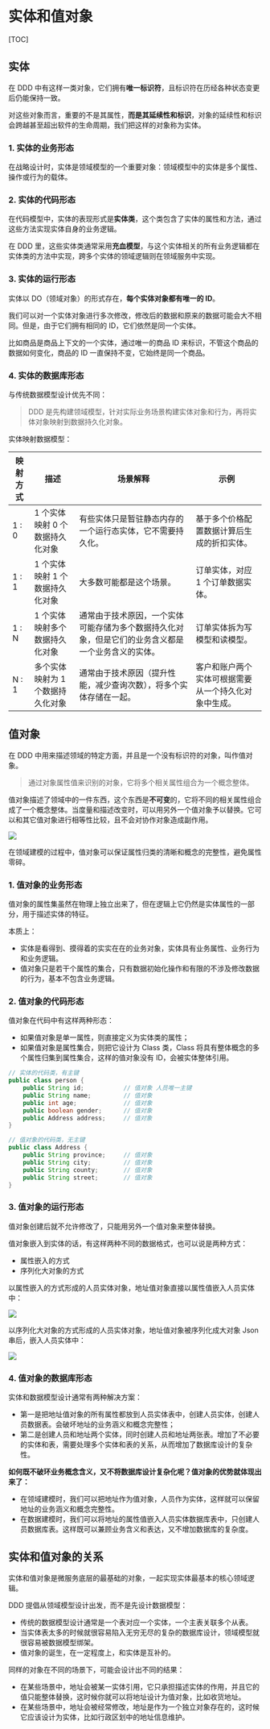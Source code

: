 # 实体和值对象

[TOC]

## 实体

在 DDD 中有这样一类对象，它们拥有**唯一标识符**，且标识符在历经各种状态变更后仍能保持一致。

对这些对象而言，重要的不是其属性，**而是其延续性和标识**，对象的延续性和标识会跨越甚至超出软件的生命周期，我们把这样的对象称为实体。

### 1. 实体的业务形态

在战略设计时，实体是领域模型的一个重要对象：领域模型中的实体是多个属性、操作或行为的载体。

### 2. 实体的代码形态

在代码模型中，实体的表现形式是**实体类**，这个类包含了实体的属性和方法，通过这些方法实现实体自身的业务逻辑。

在 DDD 里，这些实体类通常采用**充血模型**，与这个实体相关的所有业务逻辑都在实体类的方法中实现，跨多个实体的领域逻辑则在领域服务中实现。

### 3. 实体的运行形态

实体以 DO（领域对象）的形式存在，**每个实体对象都有唯一的 ID**。

我们可以对一个实体对象进行多次修改，修改后的数据和原来的数据可能会大不相同。但是，由于它们拥有相同的 ID，它们依然是同一个实体。

比如商品是商品上下文的一个实体，通过唯一的商品 ID 来标识，不管这个商品的数据如何变化，商品的 ID 一直保持不变，它始终是同一个商品。

### 4. 实体的数据库形态

与传统数据模型设计优先不同：

> DDD 是先构建领域模型，针对实际业务场景构建实体对象和行为，再将实体对象映射到数据持久化对象。

实体映射数据模型：

映射方式 | 描述 | 场景解释 | 示例
-|-|-|-
1 : 0 | 1 个实体映射 0 个数据持久化对象 | 有些实体只是暂驻静态内存的一个运行态实体，它不需要持久化。| 基于多个价格配置数据计算后生成的折扣实体。
1 : 1 | 1 个实体映射 1 个数据持久化对象 | 大多数可能都是这个场景。| 订单实体，对应 1 个订单数据实体。
1 : N | 1 个实体映射多个数据持久化对象 | 通常由于技术原因，一个实体可能存储为多个数据持久化对象，但是它们的业务含义都是一个业务含义的实体。 | 订单实体拆为写模型和读模型。
N : 1 | 多个实体映射为 1 个数据持久化对象 | 通常由于技术原因（提升性能，减少查询次数），将多个实体存储在一起。 | 客户和账户两个实体可根据需要从一个持久化对象中生成。


## 值对象

在 DDD 中用来描述领域的特定方面，并且是一个没有标识符的对象，叫作值对象。

> 通过对象属性值来识别的对象，它将多个相关属性组合为一个概念整体。

值对象描述了领域中的一件东西，这个东西是**不可变**的，它将不同的相关属性组合成了一个概念整体。当度量和描述改变时，可以用另外一个值对象予以替换。它可以和其它值对象进行相等性比较，且不会对协作对象造成副作用。

![](assets/136512ac4c65b3f2ed4b2898b40965f6.webp)

在领域建模的过程中，值对象可以保证属性归类的清晰和概念的完整性，避免属性零碎。

### 1. 值对象的业务形态

值对象的属性集虽然在物理上独立出来了，但在逻辑上它仍然是实体属性的一部分，用于描述实体的特征。

本质上：

- 实体是看得到、摸得着的实实在在的业务对象，实体具有业务属性、业务行为和业务逻辑。
- 值对象只是若干个属性的集合，只有数据初始化操作和有限的不涉及修改数据的行为，基本不包含业务逻辑。

### 2. 值对象的代码形态

值对象在代码中有这样两种形态：

- 如果值对象是单一属性，则直接定义为实体类的属性；
- 如果值对象是属性集合，则把它设计为 Class 类，Class 将具有整体概念的多个属性归集到属性集合，这样的值对象没有 ID，会被实体整体引用。

```java
// 实体的代码类，有主键
public class person {
    public String id;           // 值对象 人员唯一主键
    public String name;         // 值对象
    public int age;             // 值对象
    public boolean gender;      // 值对象
    public Address address;     // 值对象
}

// 值对象的代码类，无主键
public class Address {
    public String province;     // 值对象
    public String city;         // 值对象
    public String county;       // 值对象
    public String street;       // 值对象
}
```

### 3. 值对象的运行形态

值对象创建后就不允许修改了，只能用另外一个值对象来整体替换。

值对象嵌入到实体的话，有这样两种不同的数据格式，也可以说是两种方式：

- 属性嵌入的方式
- 序列化大对象的方式

以属性嵌入的方式形成的人员实体对象，地址值对象直接以属性值嵌入人员实体中：

![](assets/323c8aca1271cc043558dfd1f95f57fa.webp)

以序列化大对象的方式形成的人员实体对象，地址值对象被序列化成大对象 Json 串后，嵌入人员实体中：

![](assets/96253ac8bd1d93a2786b59d7b9c2c423.webp)

### 4. 值对象的数据库形态

实体和数据模型设计通常有两种解决方案：

- 第一是把地址值对象的所有属性都放到人员实体表中，创建人员实体，创建人员数据表。会破坏地址的业务涵义和概念完整性；
- 第二是创建人员和地址两个实体，同时创建人员和地址两张表。增加了不必要的实体和表，需要处理多个实体和表的关系，从而增加了数据库设计的复杂性。

**如何既不破环业务概念含义，又不将数据库设计复杂化呢？值对象的优势就体现出来了：**

- 在领域建模时，我们可以把地址作为值对象，人员作为实体，这样就可以保留地址的业务涵义和概念完整性。
- 在数据建模时，我们可以将地址的属性值嵌入人员实体数据库表中，只创建人员数据库表。这样既可以兼顾业务含义和表达，又不增加数据库的复杂度。

## 实体和值对象的关系

实体和值对象是微服务底层的最基础的对象，一起实现实体最基本的核心领域逻辑。

DDD 提倡从领域模型设计出发，而不是先设计数据模型：

- 传统的数据模型设计通常是一个表对应一个实体，一个主表关联多个从表。
- 当实体表太多的时候就很容易陷入无穷无尽的复杂的数据库设计，领域模型就很容易被数据模型绑架。
- 值对象的诞生，在一定程度上，和实体是互补的。

同样的对象在不同的场景下，可能会设计出不同的结果：

- 在某些场景中，地址会被某一实体引用，它只承担描述实体的作用，并且它的值只能整体替换，这时候你就可以将地址设计为值对象，比如收货地址。
- 在某些场景中，地址会被经常修改，地址是作为一个独立对象存在的，这时候它应该设计为实体，比如行政区划中的地址信息维护。
